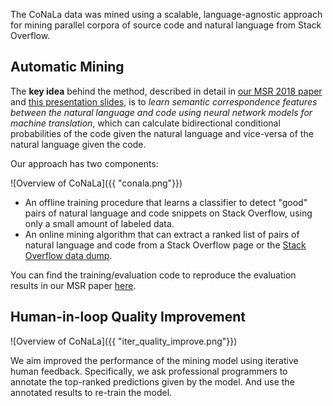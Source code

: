 The CoNaLa data was mined using a scalable, language-agnostic approach for mining parallel 
corpora of source code and natural language from Stack Overflow. 

## Automatic Mining

The **key idea** behind the method, described in detail in 
[our MSR 2018 paper](https://arxiv.org/pdf/1805.08949.pdf) and [this presentation slides](slides.pdf), 
is to *learn semantic correspondence features between the natural language and 
code using neural network models for machine translation*,
which can calculate bidirectional conditional probabilities of the code given 
the natural language and vice-versa of the natural language given the code.

Our approach has two components:

![Overview of CoNaLa]({{ "conala.png"}})

* An offline training procedure that learns a classifier to detect "good" pairs
of natural language and code snippets on Stack Overflow, using only a small amount 
of labeled data.
* An online mining algorithm that can extract a ranked list of pairs of natural 
language and code from a Stack Overflow page or the 
[Stack Overflow data dump](https://archive.org/details/stackexchange).

You can find the training/evaluation code to reproduce the evaluation results in 
our MSR paper [here](https://github.com/conala-anonymous/sominer).

## Human-in-loop Quality Improvement

![Overview of CoNaLa]({{ "iter_quality_improve.png"}})

We aim improved the performance of the mining model using iterative human feedback.
Specifically, we ask professional programmers to annotate the top-ranked predictions given by the model.
And use the annotated results to re-train the model. 
